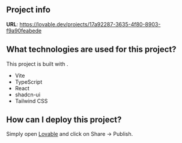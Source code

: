 ## Project info

**URL**: https://lovable.dev/projects/17a92287-3635-4f80-8903-f9a90feabede

## What technologies are used for this project?

This project is built with .

- Vite
- TypeScript
- React
- shadcn-ui
- Tailwind CSS

## How can I deploy this project?

Simply open [Lovable](https://lovable.dev/projects/17a92287-3635-4f80-8903-f9a90feabede) and click on Share -> Publish.
